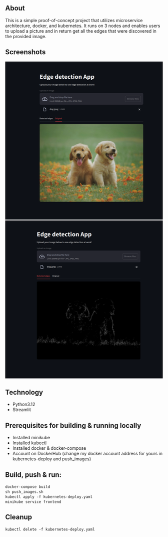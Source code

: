 ## About
This is a simple proof-of-concept project that utilizes microservice architecture, docker, and kubernetes.
It runs on 3 nodes and enables users to upload a picture and in return get all the edges
that were discovered in the provided image.

## Screenshots
![image info](./images/puppies.png)
![image info](./images/puppies-edges.png)

## Technology
- Python3.12
- Streamlit

## Prerequisites for building & running locally
- Installed minikube
- Installed kubectl
- Installed docker & docker-compose
- Account on DockerHub (change my docker account address for yours in kubernetes-deploy and push_images)

## Build, push & run:
```
docker-compose build
sh push_images.sh
kubectl apply -f kubernetes-deploy.yaml
minikube service frontend
```

## Cleanup
```
kubectl delete -f kubernetes-deploy.yaml
```